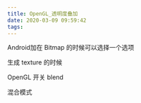 ```yaml
---
title: OpenGL_透明度叠加
date: 2020-03-09 09:59:42
tags:
---
```


Android加在 Bitmap 的时候可以选择一个选项

生成 texture 的时候

OpenGL 开关 blend

混合模式
